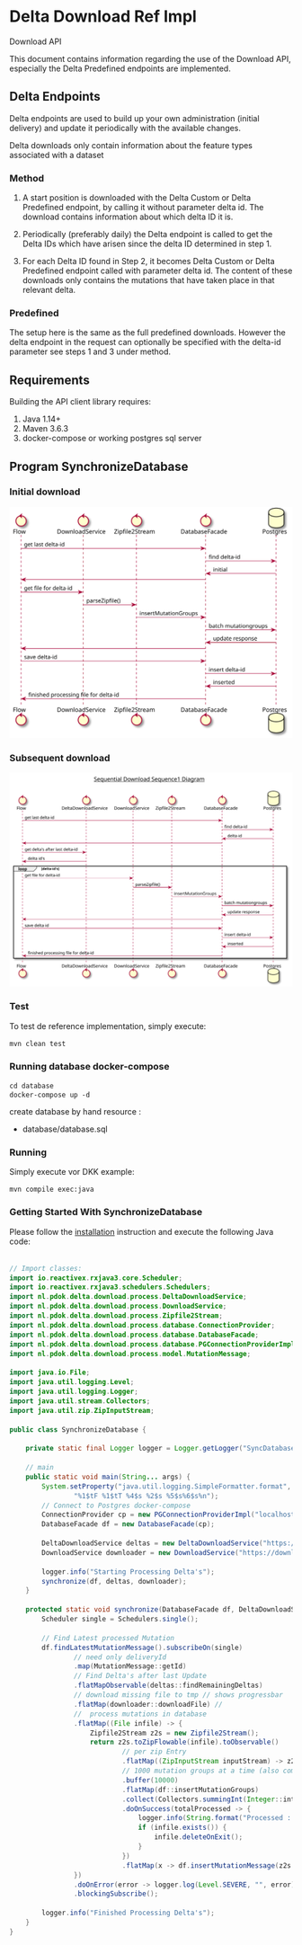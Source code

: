 # Delta Download Ref Impl

Download API

This document contains information regarding the use of the Download API, especially the Delta Predefined endpoints are implemented.

## Delta Endpoints
Delta endpoints are used to build up your own administration (initial delivery) and
update it periodically with the available changes.

Delta downloads only contain information about the feature types associated with a dataset

### Method
1. A start position is downloaded with the Delta Custom or Delta Predefined endpoint,
by calling it without parameter delta id.
The download contains information about which delta ID it is.

2. Periodically (preferably daily) the Delta endpoint is called to get the Delta IDs
which have arisen since the delta ID determined in step 1.
3. For each Delta ID found in Step 2, it becomes Delta Custom or Delta Predefined endpoint
called with parameter delta id.
The content of these downloads only contains the mutations that have taken place in that relevant delta.

### Predefined
The setup here is the same as the full predefined downloads. However
the delta endpoint in the request can optionally be specified with the delta-id parameter
see steps 1 and 3 under method.

## Requirements

Building the API client library requires:
1. Java 1.14+
2. Maven 3.6.3
3. docker-compose or working postgres sql server

## Program SynchronizeDatabase

### Initial download    
<!--
 
@startuml img/programInitial

control Flow

control DownloadService
control Zipfile2Stream

control DatabaseFacade
database Postgres

Flow -> DatabaseFacade: get last delta-id
DatabaseFacade -> Postgres : find delta-id
Postgres -> DatabaseFacade: initial
DatabaseFacade -> Flow

Flow -> DownloadService : get file for delta-id
DownloadService -> Zipfile2Stream : parseZipfile()
Zipfile2Stream -> DatabaseFacade : insertMutationGroups
DatabaseFacade -> Postgres : batch mutationgroups
Postgres -> DatabaseFacade: update response
DatabaseFacade -> Flow
Flow -> DatabaseFacade: save delta-id
DatabaseFacade -> Postgres: insert delta-id
Postgres -> DatabaseFacade: inserted
DatabaseFacade -> Flow: finished processing file for delta-id

@enduml

-->

![](./img/programInitial.svg)

### Subsequent download

<!-- 
@startuml img/programSubsequent

title __Sequential Download Sequence1 Diagram__\n

control Flow

control DeltaDownloadService
control DownloadService
control Zipfile2Stream

control DatabaseFacade
database Postgres

Flow -> DatabaseFacade: get last delta-id
DatabaseFacade -> Postgres : find delta-id
Postgres -> DatabaseFacade: delta-id
DatabaseFacade -> Flow

Flow -> DeltaDownloadService: get delta's after last delta-id
DeltaDownloadService -> Flow : delta id's

loop delta-id's
Flow -> DownloadService : get file for delta-id
DownloadService -> Zipfile2Stream : parseZipfile()
Zipfile2Stream -> DatabaseFacade : insertMutationGroups
DatabaseFacade -> Postgres : batch mutationgroups
Postgres -> DatabaseFacade: update response
DatabaseFacade -> Flow
Flow -> DatabaseFacade: save delta-id
DatabaseFacade -> Postgres: insert delta-id
Postgres -> DatabaseFacade: inserted
DatabaseFacade -> Flow: finished processing file for delta-id
end

@enduml

-->

![](./img/programSubsequent.svg)

### Test
To test de reference implementation, simply execute:

```shell
mvn clean test
```

### Running database docker-compose

```shell
cd database
docker-compose up -d 
```

create database by hand resource :
- database/database.sql

### Running
Simply execute vor DKK example:

```shell 
mvn compile exec:java
```


### Getting Started With SynchronizeDatabase

Please follow the [installation](#installation) instruction and execute the following Java code:

```java

// Import classes:
import io.reactivex.rxjava3.core.Scheduler;
import io.reactivex.rxjava3.schedulers.Schedulers;
import nl.pdok.delta.download.process.DeltaDownloadService;
import nl.pdok.delta.download.process.DownloadService;
import nl.pdok.delta.download.process.Zipfile2Stream;
import nl.pdok.delta.download.process.database.ConnectionProvider;
import nl.pdok.delta.download.process.database.DatabaseFacade;
import nl.pdok.delta.download.process.database.PGConnectionProviderImpl;
import nl.pdok.delta.download.process.model.MutationMessage;

import java.io.File;
import java.util.logging.Level;
import java.util.logging.Logger;
import java.util.stream.Collectors;
import java.util.zip.ZipInputStream;

public class SynchronizeDatabase {

    private static final Logger logger = Logger.getLogger("SyncDatabase");
    
    // main
    public static void main(String... args) {
        System.setProperty("java.util.logging.SimpleFormatter.format",
                "%1$tF %1$tT %4$s %2$s %5$s%6$s%n");
        // Connect to Postgres docker-compose
        ConnectionProvider cp = new PGConnectionProviderImpl("localhost", 5432, "postgres", "pdok", "pdok");
        DatabaseFacade df = new DatabaseFacade(cp);

        DeltaDownloadService deltas = new DeltaDownloadService("https://downloads.pdok.nl/kadastralekaart/api/v4_0/delta");
        DownloadService downloader = new DownloadService("https://downloads.pdok.nl/kadastralekaart/api/v4_0/delta/predefined/dkk-gml-nl.zip");

        logger.info("Starting Processing Delta's");
        synchronize(df, deltas, downloader);
    }

    protected static void synchronize(DatabaseFacade df, DeltaDownloadService deltas, DownloadService downloader) {
        Scheduler single = Schedulers.single();

        // Find Latest processed Mutation
        df.findLatestMutationMessage().subscribeOn(single)
                // need only deliveryId
                .map(MutationMessage::getId)
                // Find Delta's after last Update
                .flatMapObservable(deltas::findRemainingDeltas)
                // download missing file to tmp // shows progressbar
                .flatMap(downloader::downloadFile) //
                //  process mutations in database
                .flatMap((File infile) -> {
                    Zipfile2Stream z2s = new Zipfile2Stream();
                    return z2s.toZipFlowable(infile).toObservable()
                            // per zip Entry
                            .flatMap((ZipInputStream inputStream) -> z2s.toFlowableMutatie(inputStream).toObservable())
                            // 1000 mutation groups at a time (also commit)
                            .buffer(10000)
                            .flatMap(df::insertMutationGroups)
                            .collect(Collectors.summingInt(Integer::intValue))
                            .doOnSuccess(totalProcessed -> {
                                logger.info(String.format("Processed : %d mutation groups in total", totalProcessed));
                                if (infile.exists()) {
                                    infile.deleteOnExit();
                                }
                            })
                            .flatMap(x -> df.insertMutationMessage(z2s.getMutationMessage())).toObservable();
                })
                .doOnError(error -> logger.log(Level.SEVERE, "", error))
                .blockingSubscribe();

        logger.info("Finished Processing Delta's");
    }
}

```

